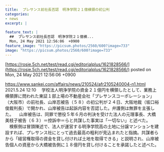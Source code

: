 ```yaml
---
title:  プレサンス前社長否認　明浄学院２１億横領の初公判  
categories:
- news
excerpt: |
  
feature_text: |
  ##  プレサンス前社長否認　明浄学院２１億横...
  Mon, 24 May 2021 12:56:06  +0900
feature_image: "https://picsum.photos/2560/600?image=733"
image: "https://picsum.photos/2560/600?image=733"
---
```


[https://rosie.5ch.net/test/read.cgi/editorialplus/1621828566/](https://rosie.5ch.net/test/read.cgi/editorialplus/1621828566/)
posted on Mon, 24 May 2021 12:56:06  +0900

<!--more-->

https://www.sankei.com/affairs/news/210524/afr2105240004-n1.html 2021.5.24 12:10 　学校法人明浄学院の資金２１億円を横領したとして、業務上横領罪に問われた東証１部上場の不動産会社「プレサンスコーポレーション」（大阪市）の前社長、山岸忍被告（５８）の初公判が２４日、大阪地裁（坂口裕俊裁判長）で開かれ、山岸被告は起訴内容を否認した。弁護側は無罪を主張した。 　山岸被告は、同罪で懲役５年６月の判決を受けた法人の元理事長、大橋美枝子被告（６３）＝控訴中＝らと共謀した事実は「一切ない」と述べた。 　検察側は冒頭陳述で、法人が運営する明浄学院高の土地に分譲マンションを建設すれば、プレサンス社にとって過去最高の粗利が見込まれたと指摘。共謀者らから「経営権取得の資金を貸し付ければ土地を取得できる」と説明され、山岸被告個人の資産から大橋被告側に１８億円を貸し付けることを承諾したと述べた。
